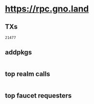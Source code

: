 # https://rpc.gno.land

## TXs
```
21477
```

## addpkgs
```
```

## top realm calls
```
```

## top faucet requesters
```
```

